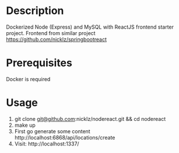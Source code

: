 # Description

Dockerized Node (Express) and MySQL with ReactJS frontend starter project. Frontend from similar project https://github.com/nicklz/springbootreact

# Prerequisites

Docker is required

# Usage

1. git clone git@github.com:nicklz/nodereact.git && cd nodereact
2. make up
3. First go generate some content http://localhost:6868/api/locations/create
3. Visit: http://localhost:1337/
